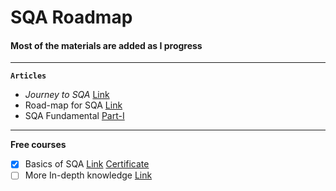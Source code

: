 # SQA Roadmap
#### Most of the materials are added as I progress
---
**`Articles`**
- _Journey to SQA_ [Link](https://www.linkedin.com/pulse/ongoing-journey-software-quality-assurancesqa-sarowar-alam-saidi/)
- Road-map for SQA [Link](https://www.linkedin.com/pulse/road-map-become-sqa-base-sarowar-alam-saidi/)
- SQA Fundamental [Part-I](https://www.linkedin.com/pulse/sqa-fundamental-part-i-sarowar-alam-saidi/)
---
**Free courses**
- [X] Basics of SQA [Link](https://www.mygreatlearning.com/academy/courses/5444842/43771#?utm_source=share_with_friends) [Certificate](https://olympus1.mygreatlearning.com/course_certificate/IQMVYWVU)
- [ ] More In-depth knowledge [Link]()
